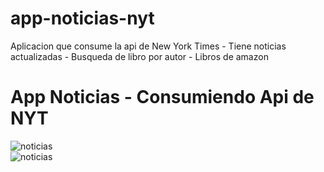 # app-noticias-nyt
Aplicacion que consume la api de New York Times - Tiene noticias actualizadas - Busqueda de libro por autor - Libros de amazon

<h1>App Noticias - Consumiendo Api de NYT</h1>
<img src="https://i.postimg.cc/vHmT8XfG/noti.png" alt="noticias" />
<br/>
<img src="https://i.postimg.cc/Fs2YP3km/sections.png" alt="noticias" />
